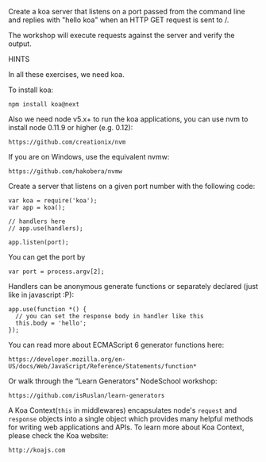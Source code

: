 Create a koa server that listens on a port passed from the command line and replies with "hello koa" when an HTTP GET request is sent to /.

The workshop will execute requests against the server and verify the output.

HINTS

In all these exercises, we need koa.

To install koa:

```
npm install koa@next
```

Also we need node v5.x+ to run the koa applications, you can use nvm to install node 0.11.9 or higher (e.g. 0.12):

```
https://github.com/creationix/nvm
```

If you are on Windows, use the equivalent nvmw:

```
https://github.com/hakobera/nvmw
```

Create a server that listens on a given port number with the following code:

```
var koa = require('koa');
var app = koa();

// handlers here
// app.use(handlers);

app.listen(port);
```

You can get the port by

```
var port = process.argv[2];
```

Handlers can be anonymous generate functions or separately declared (just like in javascript :P):

```
app.use(function *() {
  // you can set the response body in handler like this
  this.body = 'hello';
});
```

You can read more about ECMAScript 6 generator functions here:

```
https://developer.mozilla.org/en-US/docs/Web/JavaScript/Reference/Statements/function*
```

Or walk through the “Learn Generators” NodeSchool workshop:

```
https://github.com/isRuslan/learn-generators
```

A Koa Context(`this` in middlewares) encapsulates node's `request` and `response` objects into a single object which provides many helpful methods for writing web applications and APIs. To learn more about Koa Context, please check the Koa website:

```
http://koajs.com
```
